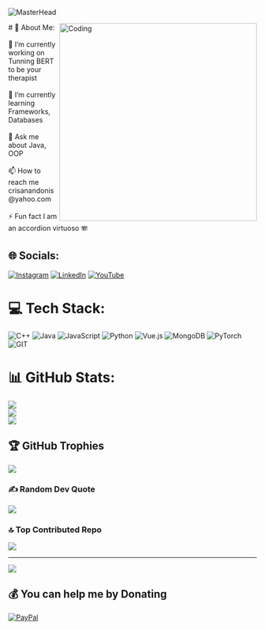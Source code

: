 ![MasterHead](https://media.licdn.com/dms/image/D4D12AQF2byjIdGCIhg/article-cover_image-shrink_600_2000/0/1664736616370?e=2147483647&v=beta&t=nAGJh6btEWLe-URkoXn5l9cUlI8OyhnAQ9GOjDFx4kY)


<img align="right" alt="Coding" width="400" src="https://raw.githubusercontent.com/gist/patevs/b007a0e98fb216438d4cbf559fac4166/raw/88f20c9d749d756be63f22b09f3c4ac570bc5101/programming.gif">
# 💫 About Me:<br>
<br>🔭 I’m currently working on Tunning BERT to be your therapist<br><br>🌱 I’m currently learning Frameworks, Databases<br><br>💬 Ask me about Java, OOP<br><br>📫 How to reach me crisanandonis@yahoo.com<br><br>⚡ Fun fact I am an accordion virtuoso 🪗


## 🌐 Socials:
[![Instagram](https://img.shields.io/badge/Instagram-%23E4405F.svg?logo=Instagram&logoColor=white)](https://www.instagram.com/crisan_programmed/) [![LinkedIn](https://img.shields.io/badge/LinkedIn-%230077B5.svg?logo=linkedin&logoColor=white)](www.linkedin.com/in/andonis-crisan-63609519b) [![YouTube](https://img.shields.io/badge/YouTube-%23FF0000.svg?logo=YouTube&logoColor=white)](https://youtube.com/@gabscrsn2326?feature=shared) 

# 💻 Tech Stack:
![C++](https://img.shields.io/badge/c++-%2300599C.svg?style=for-the-badge&logo=c%2B%2B&logoColor=white) ![Java](https://img.shields.io/badge/java-%23ED8B00.svg?style=for-the-badge&logo=openjdk&logoColor=white) ![JavaScript](https://img.shields.io/badge/javascript-%23323330.svg?style=for-the-badge&logo=javascript&logoColor=%23F7DF1E) ![Python](https://img.shields.io/badge/python-3670A0?style=for-the-badge&logo=python&logoColor=ffdd54) ![Vue.js](https://img.shields.io/badge/vue.js-%2335495e.svg?style=for-the-badge&logo=vuedotjs&logoColor=%234FC08D) ![MongoDB](https://img.shields.io/badge/MongoDB-%234ea94b.svg?style=for-the-badge&logo=mongodb&logoColor=white) ![PyTorch](https://img.shields.io/badge/PyTorch-%23EE4C2C.svg?style=for-the-badge&logo=PyTorch&logoColor=white) ![GIT](https://img.shields.io/badge/Git-fc6d26?style=for-the-badge&logo=git&logoColor=white)
# 📊 GitHub Stats:
![](https://github-readme-stats.vercel.app/api?username=and-crisan&theme=radical&hide_border=false&include_all_commits=false&count_private=false)<br/>
![](https://github-readme-streak-stats.herokuapp.com/?user=and-crisan&theme=radical&hide_border=false)<br/>
![](https://github-readme-stats.vercel.app/api/top-langs/?username=and-crisan&theme=radical&hide_border=false&include_all_commits=false&count_private=false&layout=compact)

## 🏆 GitHub Trophies
![](https://github-profile-trophy.vercel.app/?username=and-crisan&theme=tokyonight&no-frame=false&no-bg=true&margin-w=4)

### ✍️ Random Dev Quote
![](https://quotes-github-readme.vercel.app/api?type=horizontal&theme=radical)

### 🔝 Top Contributed Repo
![](https://github-contributor-stats.vercel.app/api?username=and-crisan&limit=5&theme=dark&combine_all_yearly_contributions=true)

---
[![](https://visitcount.itsvg.in/api?id=and-crisan&icon=5&color=6)](https://visitcount.itsvg.in)

  ## 💰 You can help me by Donating
  [![PayPal](https://img.shields.io/badge/PayPal-00457C?style=for-the-badge&logo=paypal&logoColor=white)](https://paypal.me/https://www.paypal.com/donate/?hosted_button_id=58K7TP5T432VJ) 

  
<!-- Proudly created with GPRM ( https://gprm.itsvg.in ) -->
